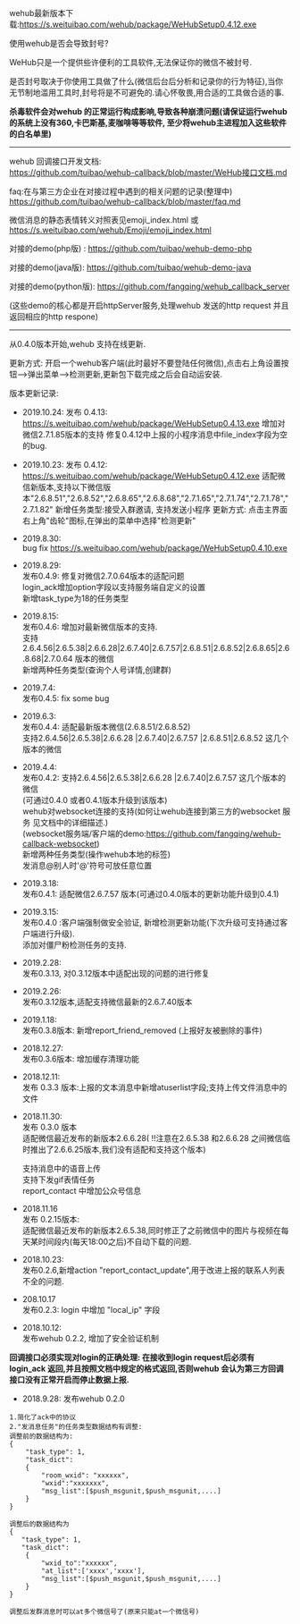 
wehub最新版本下载:https://s.weituibao.com/wehub/package/WeHubSetup0.4.12.exe

使用wehub是否会导致封号?

WeHub只是一个提供些许便利的工具软件,无法保证你的微信不被封号.

是否封号取决于你使用工具做了什么(微信后台后分析和记录你的行为特征),当你无节制地滥用工具时,封号将是不可避免的.请心怀敬畏,用合适的工具做合适的事.

**杀毒软件会对wehub 的正常运行构成影响,导致各种崩溃问题(请保证运行wehub的系统上没有360,卡巴斯基,麦咖啡等等软件, 至少将wehub主进程加入这些软件的白名单里)**

------

wehub 回调接口开发文档:  
https://github.com/tuibao/wehub-callback/blob/master/WeHub接口文档.md

faq:在与第三方企业在对接过程中遇到的相关问题的记录(整理中)     
https://github.com/tuibao/wehub-callback/blob/master/faq.md

微信消息的静态表情转义对照表见emoji_index.html 或
https://s.weituibao.com/wehub/Emoji/emoji_index.html

对接的demo(php版) : https://github.com/tuibao/wehub-demo-php  

对接的demo(java版): https://github.com/tuibao/wehub-demo-java

对接的demo(python版): https://github.com/fangqing/wehub_callback_server  

(这些demo的核心都是开启httpServer服务,处理wehub 发送的http request 并且返回相应的http respone)

------

从0.4.0版本开始,wehub 支持在线更新. 

更新方式: 开启一个wehub客户端(此时最好不要登陆任何微信),点击右上角设置按钮-->弹出菜单-->检测更新,更新包下载完成之后会自动运安装.

版本更新记录:  
- 2019.10.24:
  发布 0.4.13: https://s.weituibao.com/wehub/package/WeHubSetup0.4.13.exe
    增加对微信2.7.1.85版本的支持
    修复0.4.12中上报的小程序消息中file_index字段为空的bug.

- 2019.10.23:
  发布 0.4.12: https://s.weituibao.com/wehub/package/WeHubSetup0.4.12.exe
    适配微信新版本,支持以下微信版本"2.6.8.51","2.6.8.52","2.6.8.65","2.6.8.68","2.7.1.65","2.7.1.74","2.7.1.78","2.7.1.82"
    新增任务类型:接受入群邀请, 支持发送小程序
  更新方式: 点击主界面右上角"齿轮"图标,在弹出的菜单中选择"检测更新"

- 2019.8.30:  
  bug fix
  https://s.weituibao.com/wehub/package/WeHubSetup0.4.10.exe

- 2019.8.29:  
  发布0.4.9:
  修复对微信2.7.0.64版本的适配问题  
  login_ack增加option字段以支持服务端自定义的设置  
  新增task_type为18的任务类型  

- 2019.8.15:  
  发布0.4.6: 
  增加对最新微信版本的支持.  
  支持2.6.4.56|2.6.5.38|2.6.6.28|2.6.7.40|2.6.7.57|2.6.8.51|2.6.8.52|2.6.8.65|2.6.8.68|2.7.0.64 版本的微信  
  新增两种任务类型(查询个人号详情,创建群)  
  
- 2019.7.4:  
  发布0.4.5: 
  fix some bug  
  
- 2019.6.3:  
  发布0.4.4:
  适配最新版本微信(2.6.8.51/2.6.8.52)  
  支持2.6.4.56|2.6.5.38|2.6.6.28 |2.6.7.40|2.6.7.57 |2.6.8.51|2.6.8.52 这几个版本的微信  

- 2019.4.4:  
  发布0.4.2:
  支持2.6.4.56|2.6.5.38|2.6.6.28 |2.6.7.40|2.6.7.57 这几个版本的微信  
  (可通过0.4.0 或者0.4.1版本升级到该版本)  
  wehub对websocket连接的支持(如何让wehub连接到第三方的websocket 服务 见文档中的详细描述.)  
  (websocket服务端/客户端的demo:https://github.com/fangqing/wehub-callback-websocket)  
  新增两种任务类型(操作wehub本地的标签)  
  发消息@别人时'@'符号可放任意位置  

- 2019.3.18:  
  发布0.4.1: 适配微信2.6.7.57 版本(可通过0.4.0版本的更新功能升级到0.4.1)

- 2019.3.15:  
  发布0.4.0 :客户端强制做安全验证, 新增检测更新功能(下次升级可支持通过客户端进行升级).  
  添加对僵尸粉检测任务的支持.


- 2019.2.28:   
  发布0.3.13, 对0.3.12版本中适配出现的问题的进行修复  

- 2019.2.26:   
  发布0.3.12版本,适配支持微信最新的2.6.7.40版本  

- 2019.1.18:   
  发布0.3.8版本:  新增report_friend_removed (上报好友被删除的事件)

- 2018.12.27:  
  发布0.3.6版本:  增加缓存清理功能  

-  2018.12.11:  
   发布 0.3.3 版本:上报的文本消息中新增atuserlist字段;支持上传文件消息中的文件


- 2018.11.30:  
  发布 0.3.0 版本  
  适配微信最近发布的新版本2.6.6.28( !!注意在2.6.5.38 和2.6.6.28 之间微信临时推出了2.6.6.25版本,我们没有适配和支持这个版本)

  支持消息中的语音上传  
  支持下发gif表情任务  
  report_contact 中增加公众号信息  

- 2018.11.16  
  发布 0.2.15版本:  
  适配微信最近发布的新版本2.6.5.38,同时修正了之前微信中的图片与视频在每天某时间段内(每天18:00之后)不自动下载的问题.

- 2018.10.23:  
  发布0.2.6,新增action "report_contact_update",用于改进上报的联系人列表不全的问题.

- 208.10.17  
   发布0.2.3: login 中增加 "local_ip" 字段

-  2018.10.12:  
    发布wehub 0.2.2, 增加了安全验证机制

**回调接口必须实现对login的正确处理: 在接收到login request后必须有login_ack 返回,并且按照文档中规定的格式返回,否则wehub 会认为第三方回调接口没有正常开启而停止数据上报.**

- 2018.9.28:
  发布wehub 0.2.0

```
1.简化了ack中的协议
2."发消息任务"的任务类型数据结构有调整:  
调整前的数据结构为:
{
    "task_type": 1,  
    "task_dict":
    {
    	"room_wxid": "xxxxxx",  
    	"wxid":"xxxxxxx",	   				  
    	"msg_list":[$push_msgunit,$push_msgunit,....]
	}
}

调整后的数据结构为
{
   "task_type": 1,  
   "task_dict":
    {
        "wxid_to":"xxxxxx",  	
        "at_list":['xxxx','xxxx'],  
    	"msg_list":[$push_msgunit,$push_msgunit,....]
	}
}

调整后发群消息时可以at多个微信号了(原来只能at一个微信号)
```
